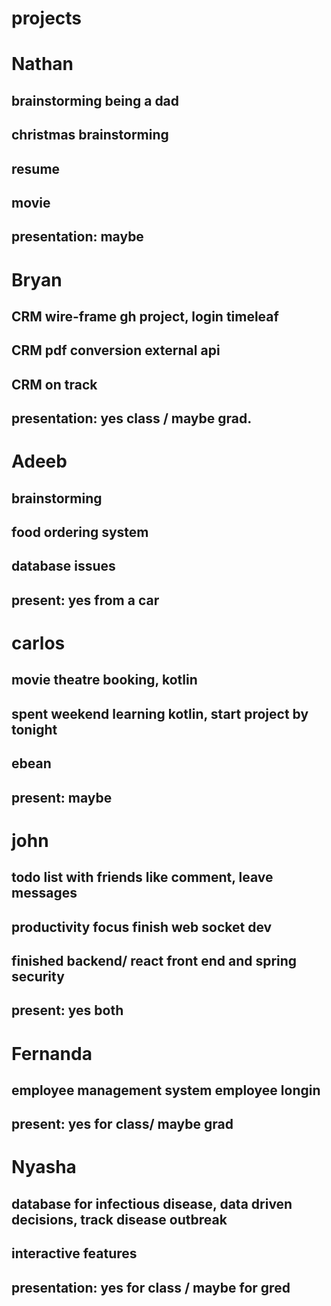 # projects


# Nathan 
## brainstorming being a dad
## christmas brainstorming
## resume 
## movie
## presentation: maybe

# Bryan
## CRM wire-frame gh project, login timeleaf
## CRM pdf conversion external api 
## CRM on track
## presentation: yes class / maybe grad.

# Adeeb 
## brainstorming
## food ordering system
## database issues
## present: yes from a car

# carlos
## movie theatre booking, kotlin
## spent weekend learning kotlin, start project by tonight
## ebean 
## present: maybe

# john
## todo list with friends like comment, leave messages
## productivity focus finish web socket dev
## finished backend/ react front end and spring security
## present: yes both 

# Fernanda
## employee management system employee longin
## present: yes for class/ maybe grad

# Nyasha
## database for infectious disease, data driven decisions, track disease outbreak
## interactive features 
## presentation: yes for class / maybe for gred